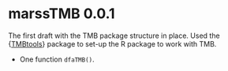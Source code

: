 # marssTMB 0.0.1

The first draft with the TMB package structure in place. Used the {[TMBtools](https://github.com/mlysy/TMBtools)} package to set-up the R package to work with TMB.

* One function `dfaTMB()`.

<!--

## Breaking changes

* 

* 

## New features

* 

## Bug fixes

* 
-->